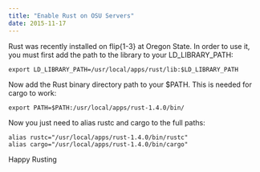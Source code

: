 ```yaml
---
title: "Enable Rust on OSU Servers"
date: 2015-11-17
---
```


Rust was recently installed on flip{1-3} at Oregon State. In order to
use it, you must first add the path to the library to your
LD\_LIBRARY\_PATH:

    export LD_LIBRARY_PATH=/usr/local/apps/rust/lib:$LD_LIBRARY_PATH

Now add the Rust binary directory path to your \$PATH. This is needed
for cargo to work:

    export PATH=$PATH:/usr/local/apps/rust-1.4.0/bin/

Now you just need to alias rustc and cargo to the full paths:

    alias rustc="/usr/local/apps/rust-1.4.0/bin/rustc"
    alias cargo="/usr/local/apps/rust-1.4.0/bin/cargo"

Happy Rusting
